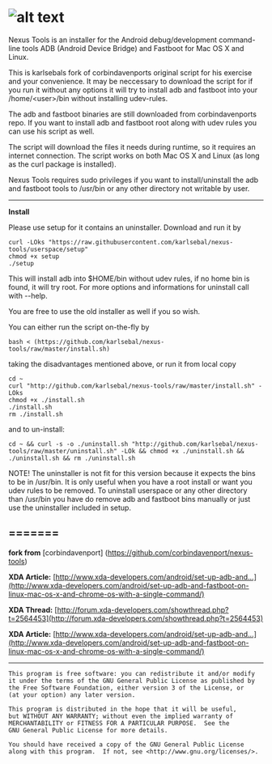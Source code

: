 ![alt text](http://i.imgur.com/shjM51Q.png "Nexus Tools")
===========

Nexus Tools is an installer for the Android debug/development command-line tools ADB (Android Device Bridge) and Fastboot for Mac OS X and Linux. 

This is karlsebals fork of corbindavenports original script for his exercise and your convenience. It may be neccessary to download the script for if you run it without any options it will try to install adb and fastboot into your /home/\<user\>/bin without installing udev-rules.

The adb and fastboot binaries are still downloaded from corbindavenports repo. If you want to install adb and fastboot root along with udev rules you can use his script as well.

The script will download the files it needs during runtime, so it requires an internet connection. The script works on both Mac OS X and Linux (as long as the curl package is installed).

Nexus Tools requires sudo privileges if you want to install/uninstall the adb and fastboot tools to /usr/bin or any other directory not writable by user.

---------------------------------------

__Install__

Please use setup for it contains an uninstaller. Download and run it by
```
curl -LOks "https://raw.githubusercontent.com/karlsebal/nexus-tools/userspace/setup"
chmod +x setup
./setup
```
This will install adb into $HOME/bin without udev rules, if no home bin is found, it will try root. For more options and informations for uninstall call with --help.

You are free to use the old installer as well if you so wish.

You can either run the script on-the-fly by

```
bash < (https://github.com/karlsebal/nexus-tools/raw/master/install.sh)
```

taking the disadvantages mentioned above, or run it from local copy 

```
cd ~ 
curl "http://github.com/karlsebal/nexus-tools/raw/master/install.sh" -LOks
chmod +x ./install.sh 
./install.sh 
rm ./install.sh
```

and to un-install:

```
cd ~ && curl -s -o ./uninstall.sh "http://github.com/karlsebal/nexus-tools/raw/master/uninstall.sh" -LOk && chmod +x ./uninstall.sh && ./uninstall.sh && rm ./uninstall.sh
```

NOTE! The uninstaller is not fit for this version because it expects the bins to be in /usr/bin. It is only useful when you have a root install or want you udev rules to be removed. To uninstall userspace or any other directory than /usr/bin you have do remove adb and fastboot bins manually or just use the uninstaller included in setup.


=======
---------------------------------------


__fork from__ [corbindavenport] (https://github.com/corbindavenport/nexus-tools)

__XDA Article:__ [http://www.xda-developers.com/android/set-up-adb-and...](http://www.xda-developers.com/android/set-up-adb-and-fastboot-on-linux-mac-os-x-and-chrome-os-with-a-single-command/)

__XDA Thread:__ [http://forum.xda-developers.com/showthread.php?t=2564453](http://forum.xda-developers.com/showthread.php?t=2564453)

__XDA Article:__ [http://www.xda-developers.com/android/set-up-adb-and...](http://www.xda-developers.com/android/set-up-adb-and-fastboot-on-linux-mac-os-x-and-chrome-os-with-a-single-command/)

---------------------------------------

    This program is free software: you can redistribute it and/or modify
    it under the terms of the GNU General Public License as published by
    the Free Software Foundation, either version 3 of the License, or
    (at your option) any later version.

    This program is distributed in the hope that it will be useful,
    but WITHOUT ANY WARRANTY; without even the implied warranty of
    MERCHANTABILITY or FITNESS FOR A PARTICULAR PURPOSE.  See the
    GNU General Public License for more details.

    You should have received a copy of the GNU General Public License
    along with this program.  If not, see <http://www.gnu.org/licenses/>.

